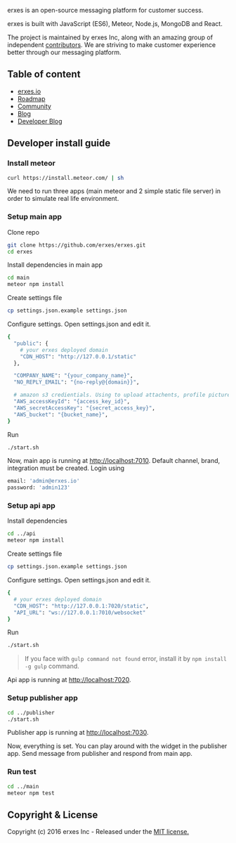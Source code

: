 erxes is an open-source messaging platform for customer success.

erxes is built with JavaScript (ES6), Meteor, Node.js, MongoDB and React.

The project is maintained by erxes Inc, along with an amazing group of independent [contributors](https://github.com/erxes/erxes/graphs/contributors). We are striving to make customer experience better through our messaging platform.

## Table of content

- [erxes.io](https://erxes.io/)
- [Roadmap](https://github.com/erxes/erxes/projects/1)
- [Community](https://community.erxes.io/)
- [Blog](https://blog.erxes.io/)
- [Developer Blog](https://dev.erxes.io/)

## Developer install guide

### Install meteor

```bash
curl https://install.meteor.com/ | sh
```

We need to run three apps (main meteor and 2 simple static file server) in order to
simulate real life environment.

### Setup main app

Clone repo

```bash
git clone https://github.com/erxes/erxes.git
cd erxes
```

Install dependencies in main app

```bash
cd main
meteor npm install
```

Create settings file

```bash
cp settings.json.example settings.json
```

Configure settings. Open settings.json and edit it.

```bash
{
  "public": {
    # your erxes deployed domain
    "CDN_HOST": "http://127.0.0.1/static"
  },

  "COMPANY_NAME": "{your_company_name}",
  "NO_REPLY_EMAIL": "{no-reply@{domain}}",

  # amazon s3 credientials. Using to upload attachents, profile pictures etc ...
  "AWS_accessKeyId": "{access_key_id}",
  "AWS_secretAccessKey": "{secret_access_key}",
  "AWS_bucket": "{bucket_name}",
}
```

Run

```bash
./start.sh
```

Now, main app is running at <a href="localhost:7010" target="__blank">http://localhost:7010</a>.
Default channel, brand, integration must be created. Login using
```bash
email: 'admin@erxes.io'
password: 'admin123'
```

### Setup api app

Install dependencies

```bash
cd ../api
meteor npm install
```

Create settings file

```bash
cp settings.json.example settings.json
```

Configure settings. Open settings.json and edit it.

```bash
{
  # your erxes deployed domain
  "CDN_HOST": "http://127.0.0.1:7020/static",
  "API_URL": "ws://127.0.0.1:7010/websocket"
}
```

Run

```bash
./start.sh
```

> If you face with `gulp command not found` error, install it by `npm install -g gulp`
command.

Api app is running at <a href="http://localhost:7020" target="__blank">http://localhost:7020</a>.

### Setup publisher app

```bash
cd ../publisher
./start.sh
```

Publisher app is running at <a href="http://localhost:7030" target="__blank">http://localhost:7030</a>.

Now, everything is set. You can play around with the widget in the publisher app.
Send message from publisher and respond from main app.

### Run test

```bash
cd ../main
meteor npm test
```

## Copyright & License
Copyright (c) 2016 erxes Inc - Released under the [MIT license.](https://github.com/erxes/erxes/blob/develop/LICENSE)
